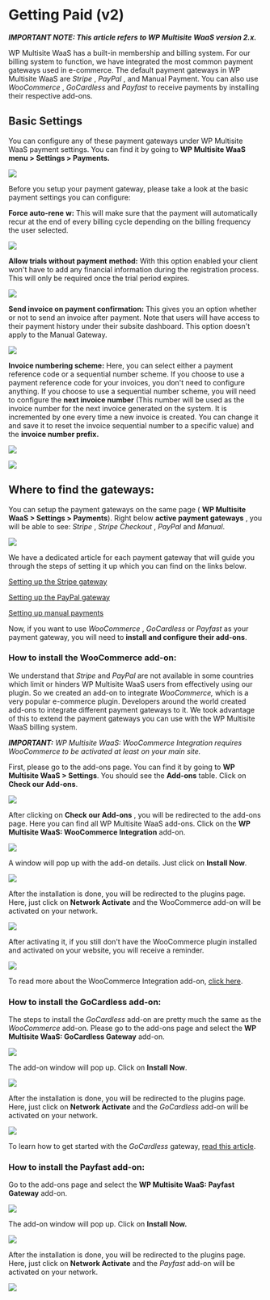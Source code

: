 # Getting Paid (v2)

_**IMPORTANT NOTE: This article refers to WP Multisite WaaS version 2.x.**_

WP Multisite WaaS has a built-in membership and billing system. For our billing system to function, we have integrated the most common payment gateways used in e-commerce. The default payment gateways in WP Multisite WaaS are _Stripe_ , _PayPal_ , and Manual Payment. You can also use _WooCommerce_ , _GoCardless_ and _Payfast_ to receive payments by installing their respective add-ons.

## Basic Settings

You can configure any of these payment gateways under WP Multisite WaaS payment settings. You can find it by going to **WP Multisite WaaS menu > Settings > Payments.**

![](https://wp-ultimo-space.fra1.cdn.digitaloceanspaces.com/hs-file-42sl37Fn5G.png)

Before you setup your payment gateway, please take a look at the basic payment settings you can configure:

**Force auto-rene** **w:** This will make sure that the payment will automatically recur at the end of every billing cycle depending on the billing frequency the user selected.

![](https://wp-ultimo-space.fra1.cdn.digitaloceanspaces.com/hs-file-Og3iJwLdmn.png)

**Allow trials without payment** **method:** With this option enabled your client won't have to add any financial information during the registration process. This will only be required once the trial period expires.

![](https://wp-ultimo-space.fra1.cdn.digitaloceanspaces.com/hs-file-aA5Olqe9M9.png)

**Send invoice on payment confirmation:** This gives you an option whether or not to send an invoice after payment. Note that users will have access to their payment history under their subsite dashboard. This option doesn't apply to the Manual Gateway.

![](https://wp-ultimo-space.fra1.cdn.digitaloceanspaces.com/hs-file-RGupao7GvW.png)

**Invoice numbering scheme:** Here, you can select either a payment reference code or a sequential number scheme. If you choose to use a payment reference code for your invoices, you don't need to configure anything. If you choose to use a sequential number scheme, you will need to configure the **next invoice number** (This number will be used as the invoice number for the next invoice generated on the system. It is incremented by one every time a new invoice is created. You can change it and save it to reset the invoice sequential number to a specific value) and the **invoice number prefix.**

![](https://wp-ultimo-space.fra1.cdn.digitaloceanspaces.com/hs-file-mP0949Eawa.png)

![](https://wp-ultimo-space.fra1.cdn.digitaloceanspaces.com/hs-file-oD5LaLaw7t.png)

## Where to find the gateways:

You can setup the payment gateways on the same page ( **WP Multisite WaaS > Settings > Payments**). Right below **active payment gateways** , you will be able to see: _Stripe_ , _Stripe_ _Checkout_ , _PayPal_ and _Manual_.

![](https://wp-ultimo-space.fra1.cdn.digitaloceanspaces.com/hs-file-g9RMYx84r5.png)

We have a dedicated article for each payment gateway that will guide you through the steps of setting it up which you can find on the links below.

[Setting up the Stripe gateway](https://help.wpultimo.com/article/428-setting-up-the-stripe-gateway)

[Setting up the PayPal gateway](https://help.wpultimo.com/article/429-setting-up-the-paypal-gateway)[ ](https://help.wpultimo.com/article/271-how-to-integrate-with-paypal)

[Setting up manual payments](https://help.wpultimo.com/article/427-setting-up-manual-payments)

Now, if you want to use _WooCommerce_ , _GoCardless_ or _Payfast_ as your payment gateway, you will need to **install and configure their add-ons**.

### How to install the WooCommerce add-on:

We understand that _Stripe_ and _PayPal_ are not available in some countries which limit or hinders WP Multisite WaaS users from effectively using our plugin. So we created an add-on to integrate _WooCommerce,_ which is a very popular e-commerce plugin. Developers around the world created add-ons to integrate different payment gateways to it. We took advantage of this to extend the payment gateways you can use with the WP Multisite WaaS billing system.

_**IMPORTANT:** WP Multisite WaaS: WooCommerce Integration requires WooCommerce to be activated at least on your main site._

First, please go to the add-ons page. You can find it by going to **WP Multisite WaaS > Settings**. You should see the **Add-ons** table. Click on **Check our Add-ons**.

![](https://wp-ultimo-space.fra1.cdn.digitaloceanspaces.com/hs-file-WtOkJNuCsj.png)

After clicking on **Check our Add-ons** , you will be redirected to the add-ons page. Here you can find all WP Multisite WaaS add-ons. Click on the **WP Multisite WaaS: WooCommerce Integration** add-on.

![](https://wp-ultimo-space.fra1.cdn.digitaloceanspaces.com/hs-file-BmLWqj4yjt.png)

A window will pop up with the add-on details. Just click on **Install Now**.

![](https://wp-ultimo-space.fra1.cdn.digitaloceanspaces.com/hs-file-fGaxHyPtsv.png)

After the installation is done, you will be redirected to the plugins page. Here, just click on **Network Activate** and the WooCommerce add-on will be activated on your network.

![](https://wp-ultimo-space.fra1.cdn.digitaloceanspaces.com/hs-file-TM2lYtgyM7.png)

After activating it, if you still don't have the WooCommerce plugin installed and activated on your website, you will receive a reminder.

![](https://wp-ultimo-space.fra1.cdn.digitaloceanspaces.com/hs-file-VwIGoJhzqc.png)

To read more about the WooCommerce Integration add-on, [click here](https://help.wpultimo.com/article/430-setting-up-the-woocommerce-integration).

### How to install the GoCardless add-on:

The steps to install the _GoCardless_ add-on are pretty much the same as the _WooCommerce_ add-on. Please go to the add-ons page and select the **WP Multisite WaaS: GoCardless Gateway** add-on.

![](https://wp-ultimo-space.fra1.cdn.digitaloceanspaces.com/hs-file-BmLWqj4yjt.png)

The add-on window will pop up. Click on **Install Now**.

![](https://wp-ultimo-space.fra1.cdn.digitaloceanspaces.com/hs-file-YIpPgP4VVo.png)

After the installation is done, you will be redirected to the plugins page. Here, just click on **Network Activate** and the _GoCardless_ add-on will be activated on your network.

![](https://wp-ultimo-space.fra1.cdn.digitaloceanspaces.com/hs-file-FGurJpzaF0.png)

To learn how to get started with the _GoCardless_ gateway, [read this article](https://help.wpultimo.com/article/341-getting-started-with-the-gocardless-payment-gateway).

### How to install the Payfast add-on:

Go to the add-ons page and select the **WP Multisite WaaS: Payfast Gateway** add-on.

![](https://wp-ultimo-space.fra1.cdn.digitaloceanspaces.com/hs-file-BmLWqj4yjt.png)

The add-on window will pop up. Click on **Install Now.**

![](https://wp-ultimo-space.fra1.cdn.digitaloceanspaces.com/hs-file-1jpCakOHNy.png)

After the installation is done, you will be redirected to the plugins page. Here, just click on **Network Activate** and the _Payfast_ add-on will be activated on your network.

![](https://wp-ultimo-space.fra1.cdn.digitaloceanspaces.com/hs-file-49OQHBwPxk.png)
